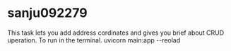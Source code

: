 # sanju092279
This task lets you add address cordinates and gives you brief about CRUD uperation.
To run in the terminal.
uvicorn main:app --reolad
